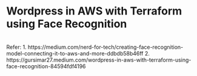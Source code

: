 # Wordpress in AWS with Terraform using Face Recognition
</br>
Refer: 
1. https://medium.com/nerd-for-tech/creating-face-recognition-model-connecting-it-to-aws-and-more-ddbdb58b46ff
2. https://gursimar27.medium.com/wordpress-in-aws-with-terraform-using-face-recognition-84594fdf4196
